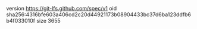 version https://git-lfs.github.com/spec/v1
oid sha256:4316bfe603a406cd2c20d44921173b08904433bc37d6ba123ddfb6b4f033010f
size 3655
